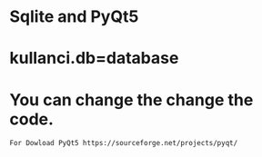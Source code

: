 # Sqlite and PyQt5
# kullanci.db=database
# You can change the change the code.
```bash
For Dowload PyQt5 https://sourceforge.net/projects/pyqt/
```